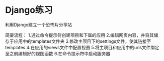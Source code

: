 # Django练习
利用Django建立一个恐怖片分享站

简要流程：
1.通过命令提示符创建项目和下属的应用
2.编辑网页内容，并将其储存于应用中的templates文件夹
3.修改主项目下的settings文件，使其链接至templates
4.在应用的views文件中配置视图
5.将主项目和应用中的urls文件绑定至之前编辑好的视图函数
6.在命令提示符中启动服务器
